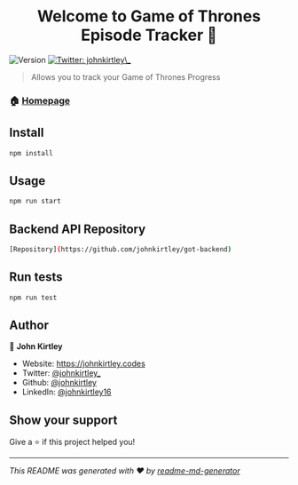 <h1 align="center">Welcome to Game of Thrones Episode Tracker 👋</h1>
<p>
  <img alt="Version" src="https://img.shields.io/badge/version-0.1.0-blue.svg?cacheSeconds=2592000" />
  <a href="https://twitter.com/johnkirtley\_" target="_blank">
    <img alt="Twitter: johnkirtley\_" src="https://img.shields.io/twitter/follow/johnkirtley\_.svg?style=social" />
  </a>
</p>

> Allows you to track your Game of Thrones Progress

### 🏠 [Homepage](https://game-of-thrones-ecru.now.sh/)

## Install

```sh
npm install
```

## Usage

```sh
npm run start
```

## Backend API Repository

```sh
[Repository](https://github.com/johnkirtley/got-backend)
```

## Run tests

```sh
npm run test
```

## Author

👤 **John Kirtley**

- Website: https://johnkirtley.codes
- Twitter: [@johnkirtley\_](https://twitter.com/johnkirtley_)
- Github: [@johnkirtley](https://github.com/johnkirtley)
- LinkedIn: [@johnkirtley16](https://linkedin.com/in/johnkirtley16)

## Show your support

Give a ⭐️ if this project helped you!

---

_This README was generated with ❤️ by [readme-md-generator](https://github.com/kefranabg/readme-md-generator)_
